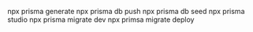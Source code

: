 npx prisma generate
npx prisma db push
npx prisma db seed
npx prisma studio
npx prisma migrate dev
npx primsa migrate deploy
